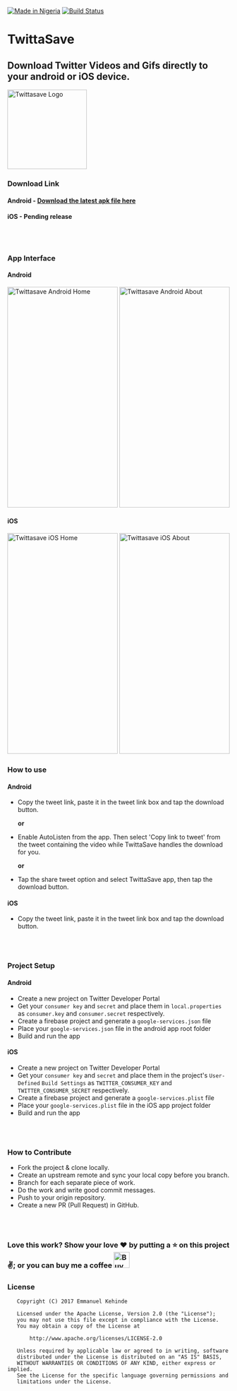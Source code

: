 [![Made in Nigeria](https://img.shields.io/badge/made%20in-nigeria-008751.svg?style=flat-square)](https://github.com/acekyd/made-in-nigeria)
[![Build Status](https://travis-ci.org/emmanuelkehinde/TwittaSave-Android.svg?branch=master)](https://travis-ci.org/emmanuelkehinde/TwittaSave-Android)

# TwittaSave

## Download Twitter Videos and Gifs directly to your android or iOS device.

<img src=https://raw.githubusercontent.com/emmanuelkehinde/TwittaSave-Mobile/master/screenshots/logo.png alt="Twittasave Logo" width=180 height=180/>

### Download Link

#### Android - [Download the latest apk file here](https://github.com/emmanuelkehinde/TwittaSave-Android/releases/download/v3.0/twittasave-release.apk)

#### iOS - Pending release

</br></br>

### App Interface

#### Android

<img src=https://raw.githubusercontent.com/emmanuelkehinde/TwittaSave-Mobile/master/screenshots/android/home.jpg alt="Twittasave Android Home" width=250 height=500/> <img src=https://raw.githubusercontent.com/emmanuelkehinde/TwittaSave-Mobile/master/screenshots/android/about.jpg alt="Twittasave Android About" width=250 height=500/>

#### iOS

<img src=https://raw.githubusercontent.com/emmanuelkehinde/TwittaSave-Mobile/master/screenshots/iOS/home.png alt="Twittasave iOS Home" width=250 height=500/> <img src=https://raw.githubusercontent.com/emmanuelkehinde/TwittaSave-Mobile/master/screenshots/iOS/about.png alt="Twittasave iOS About" width=250 height=500/>

### How to use

#### Android

- Copy the tweet link, paste it in the tweet link box and tap the download button.

  **or**
- Enable AutoListen from the app. Then select 'Copy link to tweet' from the tweet containing the video while TwittaSave handles the download for you.

  **or**
- Tap the share tweet option and select TwittaSave app, then tap the download button.

#### iOS

- Copy the tweet link, paste it in the tweet link box and tap the download button.

</br></br>

### Project Setup

#### Android

- Create a new project on Twitter Developer Portal
- Get your `consumer key` and `secret` and place them in `local.properties` as `consumer.key` and `consumer.secret` respectively.
- Create a firebase project and generate a `google-services.json` file
- Place your `google-services.json` file in the android app root folder
- Build and run the app

#### iOS

- Create a new project on Twitter Developer Portal
- Get your `consumer key` and `secret` and place them in the project's `User-Defined` `Build Settings` as `TWITTER_CONSUMER_KEY` and `TWITTER_CONSUMER_SECRET` respectively.
- Create a firebase project and generate a `google-services.plist` file
- Place your `google-services.plist` file in the iOS app project folder
- Build and run the app

</br></br>

### How to Contribute
- Fork the project & clone locally.
- Create an upstream remote and sync your local copy before you branch.
- Branch for each separate piece of work.
- Do the work and write good commit messages.
- Push to your origin repository.
- Create a new PR (Pull Request) in GitHub.

</br></br>

### Love this work? Show your love :heart: by putting a :star: on this project :v:; or you can buy me a coffee <a href='https://ko-fi.com/P5P0GMV2' target='_blank'><img height='36' style='border:0px;height:36px;' src='https://az743702.vo.msecnd.net/cdn/kofi2.png?v=0' border='0' alt='Buy Me a Coffee at ko-fi.com' /></a>

### License
```
   Copyright (C) 2017 Emmanuel Kehinde

   Licensed under the Apache License, Version 2.0 (the "License");
   you may not use this file except in compliance with the License.
   You may obtain a copy of the License at

       http://www.apache.org/licenses/LICENSE-2.0

   Unless required by applicable law or agreed to in writing, software
   distributed under the License is distributed on an "AS IS" BASIS,
   WITHOUT WARRANTIES OR CONDITIONS OF ANY KIND, either express or implied.
   See the License for the specific language governing permissions and
   limitations under the License.
```

